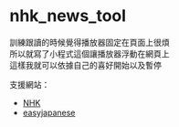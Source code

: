 # nhk_news_tool

訓練跟讀的時候覺得播放器固定在頁面上很煩<br>
所以就寫了小程式這個讓播放器浮動在網頁上<br>
這樣我就可以依據自己的喜好開始以及暫停<br>

支援網站：

-   [NHK](https://www3.nhk.or.jp/news/easy/)
-   [easyjapanese](http://easyjapanese.net/news/easy/)

